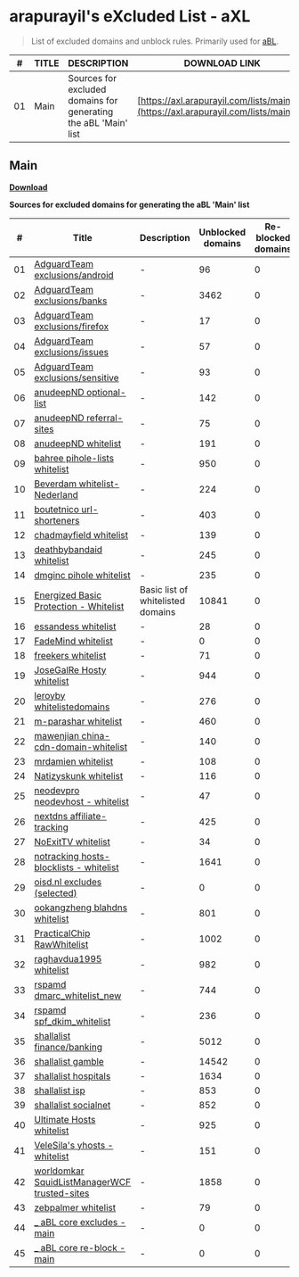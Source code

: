 # arapurayil's eXcluded List - aXL

> List of excluded domains and unblock rules. Primarily used for [aBL](https://github.com/arapurayil/abl).

| #   | TITLE | DESCRIPTION                                                       | DOWNLOAD LINK                                                                            |
| --- | ----- | ----------------------------------------------------------------- | ---------------------------------------------------------------------------------------- |
| 01  | Main  | Sources for excluded domains for generating the aBL 'Main' list   | [https://axl.arapurayil.com/lists/main.txt](https://axl.arapurayil.com/lists/main.txt)   |

## Main
**[Download](https://axl.arapurayil.com/lists/main.txt)**

**Sources for excluded domains for generating the aBL 'Main' list**

| #      | Title                                                                                                                                                           | Description                             | Unblocked domains | Re-blocked domains |
| ------ | --------------------------------------------------------------------------------------------------------------------------------------------------------------- | --------------------------------------- | ----------------- | ------------------ |
| 01     | [AdguardTeam exclusions/android](https://raw.githubusercontent.com/AdguardTeam/HttpsExclusions/master/exclusions/android.txt)                                   | -                                       | 96                | 0                  |
| 02     | [AdguardTeam exclusions/banks](https://raw.githubusercontent.com/AdguardTeam/HttpsExclusions/master/exclusions/banks.txt)                                       | -                                       | 3462              | 0                  |
| 03     | [AdguardTeam exclusions/firefox](https://raw.githubusercontent.com/AdguardTeam/HttpsExclusions/master/exclusions/firefox.txt)                                   | -                                       | 17                | 0                  |
| 04     | [AdguardTeam exclusions/issues](https://raw.githubusercontent.com/AdguardTeam/HttpsExclusions/master/exclusions/issues.txt)                                     | -                                       | 57                | 0                  |
| 05     | [AdguardTeam exclusions/sensitive](https://raw.githubusercontent.com/AdguardTeam/HttpsExclusions/master/exclusions/sensitive.txt)                               | -                                       | 93                | 0                  |
| 06     | [anudeepND optional-list](https://raw.githubusercontent.com/anudeepND/whitelist/master/domains/optional-list.txt)                                               | -                                       | 142               | 0                  |
| 07     | [anudeepND referral-sites](https://raw.githubusercontent.com/anudeepND/whitelist/master/domains/referral-sites.txt)                                             | -                                       | 75                | 0                  |
| 08     | [anudeepND whitelist](https://raw.githubusercontent.com/anudeepND/whitelist/master/domains/whitelist.txt)                                                       | -                                       | 191               | 0                  |
| 09     | [bahree pihole-lists whitelist](https://raw.githubusercontent.com/bahree/pihole-lists/main/whitelist.txt)                                                       | -                                       | 950               | 0                  |
| 10     | [Beverdam whitelist-Nederland](https://raw.githubusercontent.com/Beverdam/whitelist-Nederland/master/domains/whitelist.txt)                                     | -                                       | 224               | 0                  |
| 11     | [boutetnico url-shorteners](https://raw.githubusercontent.com/boutetnico/url-shorteners/master/list.txt)                                                        | -                                       | 403               | 0                  |
| 12     | [chadmayfield whitelist](https://raw.githubusercontent.com/chadmayfield/my-pihole-blocklists/master/tools/lists/white.list)                                     | -                                       | 139               | 0                  |
| 13     | [deathbybandaid whitelist](https://raw.githubusercontent.com/deathbybandaid/piholeparser/master/Subscribable-Lists/CombinedWhitelists/CombinedWhiteLists.txt)   | -                                       | 245               | 0                  |
| 14     | [dmginc pihole whitelist](https://raw.githubusercontent.com/dmginc/pihole/master/whitelist.txt)                                                                 | -                                       | 235               | 0                  |
| 15     | [Energized Basic Protection - Whitelist](https://raw.githubusercontent.com/EnergizedProtection/unblock/master/basic/formats/domains.txt)                        | Basic list of whitelisted domains       | 10841             | 0                  |
| 16     | [essandess whitelist](https://raw.githubusercontent.com/essandess/macOS-Fortress/master/whitelist.txt)                                                          | -                                       | 28                | 0                  |
| 17     | [FadeMind whitelist](https://raw.githubusercontent.com/FadeMind/hosts.extras/master/whitelist)                                                                  | -                                       | 0                 | 0                  |
| 18     | [freekers whitelist](https://raw.githubusercontent.com/freekers/whitelist/master/domains/whitelist.txt)                                                         | -                                       | 71                | 0                  |
| 19     | [JoseGalRe Hosty whitelist](https://raw.githubusercontent.com/JoseGalRe/Hosty/master/bits/hosty.whitelist)                                                      | -                                       | 944               | 0                  |
| 20     | [leroyby whitelistedomains](https://raw.githubusercontent.com/leroyby/PiHole_Settings/master/domains/whitelistedomains.txt)                                     | -                                       | 276               | 0                  |
| 21     | [m-parashar whitelist](https://raw.githubusercontent.com/m-parashar/adbhostgen/master/whitelist)                                                                | -                                       | 460               | 0                  |
| 22     | [mawenjian china-cdn-domain-whitelist](https://raw.githubusercontent.com/mawenjian/china-cdn-domain-whitelist/master/china-cdn-domain-whitelist.txt)            | -                                       | 140               | 0                  |
| 23     | [mrdamien whitelist](https://raw.githubusercontent.com/mrdamien/dnsmasq-blocklist/gh-pages/whitelist.txt)                                                       | -                                       | 108               | 0                  |
| 24     | [Natizyskunk whitelist](https://gitlab.com/Natizyskunk/pi-hole-lists/raw/master/whitelist/personal_mega_whitelist/whitelist.txt)                                | -                                       | 116               | 0                  |
| 25     | [neodevpro neodevhost - whitelist](https://raw.githubusercontent.com/neodevpro/neodevhost/master/customallowlist)                                               | -                                       | 47                | 0                  |
| 26     | [nextdns affiliate-tracking](https://raw.githubusercontent.com/nextdns/metadata/master/privacy/affiliate-tracking-domains)                                      | -                                       | 425               | 0                  |
| 27     | [NoExitTV whitelist](https://raw.githubusercontent.com/NoExitTV/whitelist/master/domains/whitelist.txt)                                                         | -                                       | 34                | 0                  |
| 28     | [notracking hosts-blocklists - whitelist](https://raw.githubusercontent.com/notracking/hosts-blocklists-scripts/master/hostnames.whitelist.txt)                 | -                                       | 1641              | 0                  |
| 29     | [oisd.nl excludes (selected)](https://github.com/arapurayil/aBL_unblock/raw/main/sources/oisd_selected.txt)                                                     | -                                       | 0                 | 0                  |
| 30     | [ookangzheng blahdns whitelist](https://raw.githubusercontent.com/ookangzheng/blahdns/master/hosts/whitelist.txt)                                               | -                                       | 801               | 0                  |
| 31     | [PracticalChip RawWhitelist](https://raw.githubusercontent.com/PracticalChip/Adblocking/master/RawWhitelist.txt)                                                | -                                       | 1002              | 0                  |
| 32     | [raghavdua1995 whitelist](https://raw.githubusercontent.com/raghavdua1995/DNSlock-PiHole-whitelist/master/whitelist.list)                                       | -                                       | 982               | 0                  |
| 33     | [rspamd dmarc\_whitelist\_new](https://raw.githubusercontent.com/rspamd/maps/master/rspamd/dmarc_whitelist_new.inc)                                             | -                                       | 744               | 0                  |
| 34     | [rspamd spf\_dkim\_whitelist](https://raw.githubusercontent.com/rspamd/maps/master/rspamd/spf_dkim_whitelist.inc)                                               | -                                       | 236               | 0                  |
| 35     | [shallalist finance/banking](https://raw.githubusercontent.com/cbuijs/shallalist/master/finance/banking/domains)                                                | -                                       | 5012              | 0                  |
| 36     | [shallalist gamble](https://raw.githubusercontent.com/cbuijs/shallalist/master/gamble/domains)                                                                  | -                                       | 14542             | 0                  |
| 37     | [shallalist hospitals](https://raw.githubusercontent.com/cbuijs/shallalist/master/hospitals/domains)                                                            | -                                       | 1634              | 0                  |
| 38     | [shallalist isp](https://raw.githubusercontent.com/cbuijs/shallalist/master/isp/domains)                                                                        | -                                       | 853               | 0                  |
| 39     | [shallalist socialnet](https://raw.githubusercontent.com/cbuijs/shallalist/master/socialnet/domains)                                                            | -                                       | 852               | 0                  |
| 40     | [Ultimate Hosts whitelist](https://raw.githubusercontent.com/Ultimate-Hosts-Blacklist/whitelist/master/domains.list)                                            | -                                       | 925               | 0                  |
| 41     | [VeleSila's yhosts - whitelist](https://raw.githubusercontent.com/VeleSila/yhosts/master/whitelist.txt)                                                         | -                                       | 151               | 0                  |
| 42     | [worldomkar SquidListManagerWCF trusted-sites](https://raw.githubusercontent.com/worldomkar/SquidListManagerWCF/master/DomainLists/trusted-sites.txt)           | -                                       | 1858              | 0                  |
| 43     | [zebpalmer whitelist](https://raw.githubusercontent.com/zebpalmer/dns_blocklists/master/whitelist.txt)                                                          | -                                       | 79                | 0                  |
| 44     | [\_ aBL core excludes - main](https://raw.githubusercontent.com/arapurayil/abl_unblock/master/core/main.txt)                                                    | -                                       | 0                 | 0                  |
| 45     | [\_ aBL core re-block - main](https://raw.githubusercontent.com/arapurayil/abl_unblock/master/core/override_main.txt)                                           | -                                       | 0                 | 0                  |

